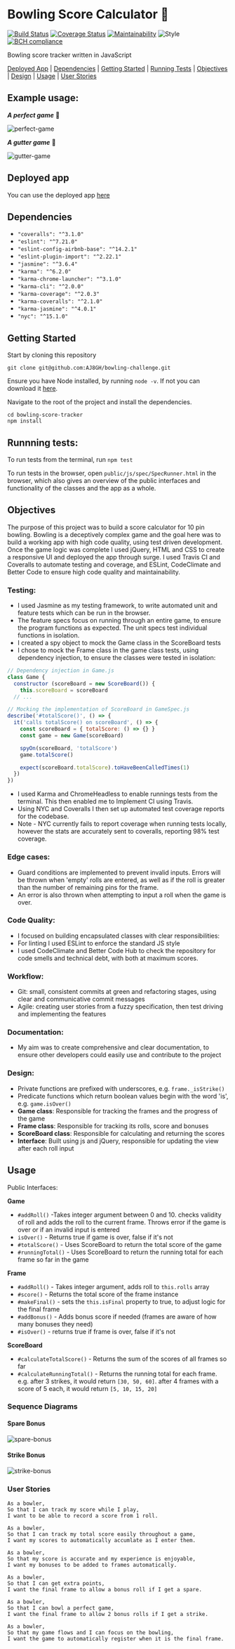 Bowling Score Calculator 🎳
========================

[![Build Status](https://travis-ci.com/AJ8GH/bowling-score-calculator.svg?branch=master)](https://travis-ci.com/AJ8GH/bowling-score-calculator) [![Coverage Status](https://coveralls.io/repos/github/AJ8GH/bowling-score-calculator/badge.svg?branch=master)](https://coveralls.io/github/AJ8GH/bowling-score-calculator?branch=master) [![Maintainability](https://api.codeclimate.com/v1/badges/a4fa6060a3a3e9fe32ef/maintainability)](https://codeclimate.com/github/AJ8GH/bowling-challenge/maintainability) ![Style](https://img.shields.io/badge/code_style-standard-brightgreen.svg) [![BCH compliance](https://bettercodehub.com/edge/badge/AJ8GH/bowling-challenge?branch=master)](https://bettercodehub.com/)

Bowling score tracker written in JavaScript

[Deployed App](#deployed-app) | [Dependencies](#dependencies) | [Getting Started](#getting-started) | [Running Tests](#runnning-tests) | [Objectives](#objectives) | [Design](#design) | [Usage](#usage) | [User Stories](#user-stories)

## Example usage:

***A perfect game*** 🙂

![perfect-game](images/perfect-game.gif)

***A gutter game*** 🙁

![gutter-game](images/gutter-game.gif)

## Deployed app

You can use the deployed app [here](https://bowling-score-tracker.surge.sh/)

## Dependencies
- `"coveralls": "^3.1.0"`
- `"eslint": "^7.21.0"`
- `"eslint-config-airbnb-base": "^14.2.1"`
- `"eslint-plugin-import": "^2.22.1"`
- `"jasmine": "^3.6.4"`
- `"karma": "^6.2.0"`
- `"karma-chrome-launcher": "^3.1.0"`
- `"karma-cli": "^2.0.0"`
- `"karma-coverage": "^2.0.3"`
- `"karma-coveralls": "^2.1.0"`
- `"karma-jasmine": "^4.0.1"`
- `"nyc": "^15.1.0"`

## Getting Started

Start by cloning this repository

```shell
git clone git@github.com:AJ8GH/bowling-challenge.git
```

Ensure you have Node installed, by running `node -v`. If not you can download it [here](https://nodejs.org/en/download/).

Navigate to the root of the project and install the dependencies.

```shell
cd bowling-score-tracker
npm install
```

## Runnning tests:

To run tests from the terminal, run `npm test`

To run tests in the browser, open `public/js/spec/SpecRunner.html` in the browser, which also gives an overview of the public interfaces and functionality of the classes and the app as a whole.

## Objectives

The purpose of this project was to build a score calculator for 10 pin bowling. Bowling is a deceptively complex game and the goal here was to build a working app with high code quality, using test driven development. Once the game logic was complete I used jQuery, HTML and CSS to create a responsive UI and deployed the app through surge. I used Travis CI and Coveralls to automate testing and coverage, and ESLint, CodeClimate and Better Code to ensure high code quality and maintainability.

### Testing:
- I used Jasmine as my testing framework, to write automated unit and feature tests which can be run in the browser.
- The feature specs focus on running through an entire game, to ensure the program functions as expected. The unit specs test individual functions in isolation.
- I created a spy object to mock the Game class in the ScoreBoard tests
- I chose to mock the Frame class in the game class tests, using dependency injection, to ensure the classes were tested in isolation:

```js
// Dependency injection in Game.js
class Game {
  constructor (scoreBoard = new ScoreBoard()) {
    this.scoreBoard = scoreBoard
  // ...

// Mocking the implementation of ScoreBoard in GameSpec.js
describe('#totalScore()', () => {
  it('calls totalScore() on scoreBoard', () => {
    const scoreBoard = { totalScore: () => {} }
    const game = new Game(scoreBoard)

    spyOn(scoreBoard, 'totalScore')
    game.totalScore()

    expect(scoreBoard.totalScore).toHaveBeenCalledTimes(1)
  })
})
```

- I used Karma and ChromeHeadless to enable runnings tests from the terminal. This then enabled me to Implement CI using Travis.
- Using NYC and Coveralls I then set up automated test coverage reports for the codebase.
- Note - NYC currently fails to report coverage when running tests locally, however the stats are accurately sent to coveralls, reporting 98% test coverage.

### Edge cases:
- Guard conditions are implemented to prevent invalid inputs. Errors will be thrown when 'empty' rolls are entered, as well as if the roll is greater than the number of remaining pins for the frame.
- An error is also thrown when attempting to input a roll when the game is over.

### Code Quality:
- I focused on building encapsulated classes with clear responsibilities:
- For linting I used ESLint to enforce the standard JS style
- I used CodeClimate and Better Code Hub to check the repository for code smells and technical debt, with both at maximum scores.

### Workflow:
- Git: small, consistent commits at green and refactoring stages, using clear and communicative commit messages
- Agile: creating user stories from a fuzzy specification, then test driving and implementing the features

### Documentation:
- My aim was to create comprehensive and clear documentation, to ensure other developers could easily use and contribute to the project

### Design:
- Private functions are prefixed with underscores, e.g. `frame._isStrike()`
- Predicate functions which return boolean values begin with the word 'is', e.g. `game.isOver()`
- **Game class**: Responsible for tracking the frames and the progress of the game
- **Frame class**: Responsible for tracking its rolls, score and bonuses
- **ScoreBoard class**: Responsible for calculating and returning the scores
- **Interface**: Built using js and jQuery, responsible for updating the view after each roll input

## Usage

Public Interfaces:

**Game**
- `#addRoll()` -Takes integer argument between 0 and 10. checks validity of roll and adds the roll to the current frame. Throws error if the game is over or if an invalid input is entered
- `isOver()` - Returns true if game is over, false if it's not
- `#totalScore()` - Uses ScoreBoard to return the total score of the game
- `#runningTotal()` - Uses ScoreBoard to return the running total for each frame so far in the game

**Frame**
- `#addRoll()` - Takes integer argument, adds roll to `this.rolls` array
- `#score()` - Returns the total score of the frame instance
- `#makeFinal()` - sets the `this.isFinal` property to true, to adjust logic for the final frame
- `#addBonus()` - Adds bonus score if needed (frames are aware of how many bonuses they need)
- `#isOver()` - returns true if frame is over, false if it's not

**ScoreBoard**
- `#calculateTotalScore()` - Returns the sum of the scores of all frames so far
- `#calculateRunningTotal()` - Returns the running total for each frame. e.g. after 3 strikes, it would return `[30, 50, 60]`. after 4 frames with a score of 5 each, it would return `[5, 10, 15, 20]`

### Sequence Diagrams

#### Spare Bonus

![spare-bonus](images/spare-bonus.png)

#### Strike Bonus

![strike-bonus](images/strike-bonus.png)

### User Stories
```
As a bowler,
So that I can track my score while I play,
I want to be able to record a score from 1 roll.

As a bowler,
So that I can track my total score easily throughout a game,
I want my scores to automatically accumlate as I enter them.

As a bowler,
So that my score is accurate and my experience is enjoyable,
I want my bonuses to be added to frames automatically.

As a bowler,
So that I can get extra points,
I want the final frame to allow a bonus roll if I get a spare.

As a bowler,
So that I can bowl a perfect game,
I want the final frame to allow 2 bonus rolls if I get a strike.

As a bowler,
So that my game flows and I can focus on the bowling,
I want the game to automatically register when it is the final frame.
```
